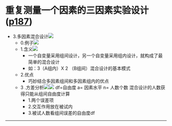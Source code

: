 # 重复测量一个因素的三因素实验设计 ([p187](zotero://open-pdf/library/items/DYZBXYZ6?page=187&annotation=WWQHM5MK))

- 3.多因素混合设计![](https://api2.mubu.com/v3/document_image/c2afbb31-8087-4134-a633-8d9c47444d77-3785873.jpg)
	- 0.例子![](https://api2.mubu.com/v3/document_image/42679ffe-a84e-4cd6-9dff-b0b6b6ebe19a-3785873.jpg)
	- 1.含义![](https://api2.mubu.com/v3/document_image/25b4824f-9930-4bbe-91ee-d6015792e301-3785873.jpg)
		- 一个自变量采用组间设计，另一个自变量采用组内设计，就构成了最简单的混合设计
		- 如：3（A组内）X 2 （B组间）混合设计的基本模式
	- 2.优点
		- 巧妙结合多因素组间和多因素组内的优点
	- 3 .方差分析![](https://api2.mubu.com/v3/document_image/8cc7f7e9-6f03-46cf-8bcb-d219efe5da85-3785873.jpg)![](https://api2.mubu.com/v3/document_image/6d9f6e30-068c-4f56-97d3-b62794344c95-3785873.jpg)
		df=自由度
		a= 因素水平
		n= 人数个数
		混合设计的人数获得只能从组间自由度计算​
		- 1.两个误差项
		- 2.交互作用放在被试内
		- 3.被试人数看组间误差的自由度df

-----
